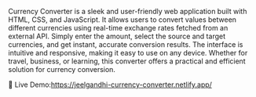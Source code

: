 Currency Converter is a sleek and user-friendly web application built with HTML, CSS, and JavaScript. It allows users to convert values between different currencies using real-time exchange rates fetched from an external API. Simply enter the amount, select the source and target currencies, and get instant, accurate conversion results. The interface is intuitive and responsive, making it easy to use on any device. Whether for travel, business, or learning, this converter offers a practical and efficient solution for currency conversion.

💱 Live Demo:https://jeelgandhi-currency-converter.netlify.app/
